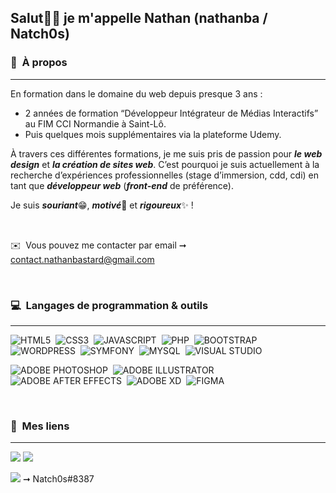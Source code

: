 <h2> Salut🙋‍♂️ je m'appelle Nathan (nathanba / Natch0s) </h2>


### 🤗 &nbsp;À propos
<hr>

En formation dans le domaine du web depuis presque 3 ans :
- 2 années de formation “Développeur Intégrateur de Médias Interactifs” au FIM CCI Normandie à Saint-Lô.
- Puis quelques mois supplémentaires via la plateforme Udemy.

À travers ces différentes formations, je me suis pris de passion pour ***le web design*** et ***la création de sites web***.
C’est pourquoi je suis actuellement à la recherche d’expériences professionnelles (stage d’immersion, cdd, cdi) en tant que ***développeur web*** (***front-end*** de préférence).

Je suis ***souriant***😁, ***motivé***👊 et ***rigoureux***✨ ! 

<br>

✉️ &nbsp;Vous pouvez me contacter par email ➞ contact.nathanbastard@gmail.com


<br>

### 💻 &nbsp;Langages de programmation & outils
<hr>

![HTML5](https://img.shields.io/badge/-HTML-e34f26?logo=html5&logoColor=fff)&nbsp;
![CSS3](https://img.shields.io/badge/-CSS-1572B6?logo=css3&logoColor=fff)&nbsp;
![JAVASCRIPT](https://img.shields.io/badge/-JAVASCRIPT-F7DF1E?logo=javascript&logoColor=fff)&nbsp;
![PHP](https://img.shields.io/badge/-PHP-777BB4?logo=php&logoColor=ffffff)&nbsp;
![BOOTSTRAP](https://img.shields.io/badge/-BOOTSTRAP-7952B3?logo=bootstrap&logoColor=fff)&nbsp;
![WORDPRESS](https://img.shields.io/badge/-WORDPRESS-21759B?logo=wordpress&logoColor=ffffff)&nbsp;
![SYMFONY](https://img.shields.io/badge/-SYMFONY-000000?logo=symfony&logoColor=ffffff)&nbsp;
![MYSQL](https://img.shields.io/badge/-MYSQL-4479A1?logo=mysql&logoColor=ffffff)&nbsp;
![VISUAL STUDIO](https://img.shields.io/badge/-VISUAL%20STUDIO%20CODE-007ACC?logo=visualstudiocode&logoColor=ffffff)&nbsp; 

![ADOBE PHOTOSHOP](https://img.shields.io/badge/-ADOBE%20PHOTOSHOP-31A8FF?logo=adobephotoshop&logoColor=ffffff)&nbsp; 
![ADOBE ILLUSTRATOR](https://img.shields.io/badge/-ADOBE%20ILLUSTRATOR-FF9A00?logo=adobeillustrator&logoColor=ffffff)&nbsp;
![ADOBE AFTER EFFECTS](https://img.shields.io/badge/-ADOBE%20AFTER%20EFFECTS-9999FF?logo=adobeaftereffects&logoColor=ffffff)&nbsp;
![ADOBE XD](https://img.shields.io/badge/-ADOBE%20XD-FF61F6?logo=adobexd&logoColor=ffffff)&nbsp;
![FIGMA](https://img.shields.io/badge/Figma-F24E1E?style=flat&logo=figma&logoColor=white)&nbsp;

<br>

### 🔗 &nbsp;Mes liens
<hr>

<a href="https://nathanba.fr/"><img src="https://img.shields.io/badge/-MY%20WEBSITE-00A98F?logo=about.me&logoColor=fefefe"/></a>
<a href="https://www.linkedin.com/in/nathan-bastard-457172212/"><img src="https://img.shields.io/badge/-LINKEDIN-0A66C2?logo=linkedIn&logoColor=ffffff"/></a>
<p><img src="https://img.shields.io/badge/-DISCORD-5865F2?logo=discord&logoColor=ffffff"/> ➞ Natch0s#8387</p>
